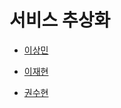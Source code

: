 # 서비스 추상화

- [이상민](https://goto-pangyo.tistory.com/205)

- [이재현](https://velog.io/@fanta4715/%ED%86%A0%EB%B9%84%EC%9D%98-%EC%8A%A4%ED%94%84%EB%A7%81-5%EC%9E%A5-%EC%84%9C%EB%B9%84%EC%8A%A4-%EC%B6%94%EC%83%81%ED%99%94)

- [권수현](https://github.com/GDSC-KNU/3rd-study-backend-2/files/13305116/5.1.pdf)

